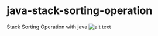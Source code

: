# java-stack-sorting-operation
 Stack Sorting Operation with java
![alt text](https://cdn-icons-png.flaticon.com/512/5968/5968282.png)
